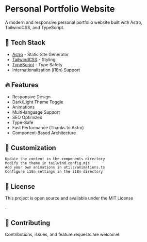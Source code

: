 # Personal Portfolio Website

A modern and responsive personal portfolio website built with Astro, TailwindCSS, and TypeScript.

## 🚀 Tech Stack

- [Astro](https://astro.build/) - Static Site Generator
- [TailwindCSS](https://tailwindcss.com/) - Styling
- [TypeScript](https://www.typescriptlang.org/) - Type Safety
- Internationalization (i18n) Support

## 🔥 Features

- Responsive Design
- Dark/Light Theme Toggle
- Animations
- Multi-language Support
- SEO Optimized
- Type-Safe
- Fast Performance (Thanks to Astro)
- Component-Based Architecture

## 🎨 Customization

    Update the content in the components directory
    Modify the theme in tailwind.config.mjs
    Add your own animations in utils/animations.ts
    Configure i18n settings in the i18n directory

## 📝 License

This project is open source and available under the MIT License

.
## 🤝 Contributing

Contributions, issues, and feature requests are welcome!